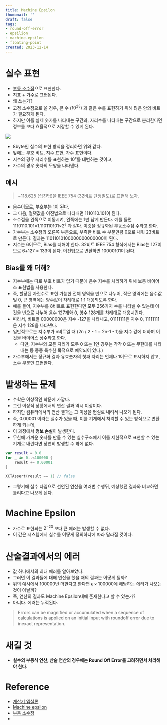 ```yaml
---
title: Machine Epsilon
thumbnail: ''
draft: false
tags:
- round-off-error
- epsilion
- machine-epsilon
- floating-point
created: 2023-12-14
---
```


# 실수 표현

* [부동 소수점](https://ko.wikipedia.org/wiki/%EB%B6%80%EB%8F%99%EC%86%8C%EC%88%98%EC%A0%90)으로 표현한다.
* 지표 + 가수로 표현된다.
* 왜 쓰는가?
* 고정 소수점으로 쓸 경우, 큰 수 ($10^23)$ 과 같은 수를 표현하기 위해 많은 양의 비트가 필요하게 된다.
* 하지만 이를 실제 숫자를 나타내는 구간과, 자리수를 나타내는 구간으로 분리한다면 정보를 보다 효율적으로 저장할 수 있게 된다.

![](Screen%20Shot%202023-12-14%20at%204.30.23%20PM.png)

* 8byte인 실수의 표현 방식을 정리하면 위와 같다.
* 앞에는 부호 비트, 지수 표현, 가수 표현이다.
* 지수의 경우 자리수를 표현하는 $10^x$를 대변하는 것이고,
* 가수의 경우 숫자의 모양을 나타낸다.

## 예시

 > 
 > −118.625 (십진법)을 IEEE 754 (32비트 단정밀도)로 표현해 보자.

* 음수이므로, 부호부는 1이 된다.
* 그 다음, 절댓값을 이진법으로 나타내면 1110110.101이 된다.
* 소수점을 왼쪽으로 이동시켜, 왼쪽에는 1만 남게 만든다. 예를 들면 1110110.101=1.110110101×2⁶ 과 같다. 이것을 정규화된 부동소수점 수라고 한다.
* 가수부는 소수점의 오른쪽 부분으로, 부족한 비트 수 부분만큼 0으로 채워 23비트로 만든다. 결과는 11011010100000000000000이 된다.
* 지수는 6이므로, Bias를 더해야 한다. 32비트 IEEE 754 형식에서는 Bias는 127이므로 6+127 = 133이 된다. 이진법으로 변환하면 10000101이 된다.

## Bias를 왜 더해?

* 지수부에는 따로 부호 비트가 없기 때문에 음수 지수를 처리하기 위해 보통 바이어스 표현법을 사용한다. 
* 즉, 할당된 자릿수로 표현 가능한 전체 영역을 반으로 나누어, 작은 영역에는 음수값 및 0, 큰 영역에는 양수값이 차례대로 1:1 대응되도록 한다. 
* 예를 들어, 지수부를 8비트로 표현한다면 모두 256가지 수를 나타낼 수 있는데 이것을 반으로 나누어 음수 127개와 0, 양수 128개를 차례대로 대응시킨다. 
* 따라서, 비트열 00000000은 지수 -127을 나타내고, 01111111은 지수 0, 11111111은 지수 128을 나타낸다. 
* 일반적으로는 지수부가 n비트일 때 (2n / 2 - 1 = 2n-1 - 1)을 지수 값에 더하며 이것을 바이어스 상수라고 한다.
  * 다만, 지수부의 모든 자리가 모두 0 또는 1인 경우는 각각 0 또는 무한대를 나타내는 등 종종 특수한 목적으로 예약되어 있다.)
* 가수부에서는 정규화 결과 유효숫자의 첫째 자리는 언제나 1이므로 표시하지 않고, 소수 부분만 표현한다.

# 발생하는 문제

* 수학은 이상적인 학문에 가깝다.
* 그런 이상적 상황에서의 연산 결과 역시 이상이다.
* 하지만 컴퓨터에서의 연산 결과는 그 이상을 현실로 내려서 나오게 된다.
* 즉, 0.00001 이라는 실수가 있을 때, 이를 기계에서 처리할 수 있는 방식으로 변환하게 되는데,
* 이 과정에서 **정보 손실**이 발생한다.
* 무한에 가까운 숫자를 만들 수 있는 실수구조에서 이를 제한적으로 표현할 수 있는 기계로 내린다면 당연히 발생할 수 밖에 없다.

````swift
var result = 0.0
for _ in 0..<100000 {
	result += 0.00001
}

XCTAssert(result == 1) // false
````

* 그렇기에 실수 타입으로 선언된 연산을 여러번 수행뒤, 예상했던 결과와 비교하면 틀리다고 나오게 된다.

# Machine Epsilon

* 가수로 표현되는 $2^{-23}$ 보다 큰 에러는 발생할 수 없다.
* 이 값은 시스템에서 실수를 어떻게 정의하냐에 따라 달라질 것이다.

# 산술결과에서의 에러

* 값 하나에서의 최대 에러를 알아보았다.
* 그러면 이 결과들에 대해 연산을 했을 때의 결과는 어떻게 될까?
* 위의 예시에서 100000번 더한다고 한다면 $\epsilon \times 100000$에 해당하는 에러가 나오는 것이 아닐까?
* 즉, 연산의 결과도 Machine Epsilon내에 존재한다고 할 수 있는가?
* 아니다. 에러는 누적된다.

 > 
 > Errors can be magnified or accumulated when a sequence of calculations is applied on an initial input with roundoff error due to inexact representation.

# 새길 것

* **실수의 부등식 연산, 산술 연산의 경우에는 Round Off Error를 고려하면서 처리해야 한다.**

# Reference

* [계산기 엡실론](https://ko.wikipedia.org/wiki/%EA%B3%84%EC%82%B0%EA%B8%B0_%EC%97%A1%EC%8B%A4%EB%A1%A0)
* [Machine epsilon](https://en.wikipedia.org/wiki/Machine_epsilon)
* [부동 소수점](https://ko.wikipedia.org/wiki/%EB%B6%80%EB%8F%99%EC%86%8C%EC%88%98%EC%A0%90)
* 
